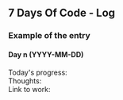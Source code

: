 ## 7 Days Of Code - Log

### Example of the entry
#### Day n (YYYY-MM-DD)
Today's progress:\
Thoughts:\
Link to work:
